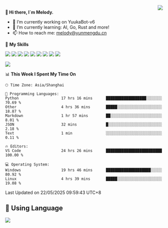 <a href="#">
  <img align="right" src="https://github-readme-stats.vercel.app/api?username=melodyyuuka&count_private=true&show_icons=true" />
</a>

**👋 Hi there, I`m Melody.**

- 🔭 I’m currently working on YuukaBot-v6
- 🌱 I’m currently learning: AI, Go, Rust and more!
- 📫 How to reach me: melody@yunmengdu.cn

🌟 **My Skills** 

![](https://img.shields.io/badge/-Python-3e74a2?style=flat-square&logo=Python&logoColor=fff)
![](https://img.shields.io/badge/-Java-007396?style=flat-square&logo=OpenJDK&logoColor=fff)
![](https://img.shields.io/badge/-Node.js-339933?style=flat-square&logo=Node.js&logoColor=fff)
![](https://img.shields.io/badge/-Git-f05032?style=flat-square&logo=git&logoColor=fff)
![](https://img.shields.io/badge/-PostgreSQL-4169e1?style=flat-square&logo=PostgreSQL&logoColor=fff)
![](https://img.shields.io/badge/-Rust-000000?style=flat-square&logo=rust&logoColor=fff)
![](https://img.shields.io/badge/-VSCode-007acc?style=flat-square&logo=Visual-Studio-Code&logoColor=fff)
![](https://img.shields.io/badge/-FastAPI-009688?style=flat-square&logo=FastAPI&logoColor=fff)
![](https://img.shields.io/badge/-Linux-000000?style=flat-square&logo=Linux&logoColor=fff)


![](https://wakatime.com/badge/user/fa6dc0e2-47c5-4d2d-ae45-69fec6f2122c.svg)

<!--START_SECTION:waka-->
📊 **This Week I Spent My Time On** 

```text
🕑︎ Time Zone: Asia/Shanghai

💬 Programming Languages: 
Python                   17 hrs 16 mins      ██████████████████░░░░░░░   70.69 % 
Other                    4 hrs 36 mins       █████░░░░░░░░░░░░░░░░░░░░   18.87 % 
Markdown                 1 hr 57 mins        ██░░░░░░░░░░░░░░░░░░░░░░░    8.01 % 
JSON                     32 mins             █░░░░░░░░░░░░░░░░░░░░░░░░    2.18 % 
Text                     1 min               ░░░░░░░░░░░░░░░░░░░░░░░░░    0.11 % 

🔥 Editors: 
VS Code                  24 hrs 26 mins      █████████████████████████   100.00 % 

💻 Operating System: 
Windows                  19 hrs 46 mins      ████████████████████░░░░░   80.92 % 
Linux                    4 hrs 39 mins       █████░░░░░░░░░░░░░░░░░░░░   19.08 % 
```


 Last Updated on 22/05/2025 09:59:43 UTC+8
<!--END_SECTION:waka-->

## 🥰 **Using Language**

![](https://github-readme-stats.vercel.app/api/wakatime?username=MelodyYuyuko&layout=compact&hide_border=true)

